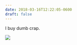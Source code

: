 ```yaml
---
date: 2018-03-16T12:22:05-0600
draft: false
---
```


I buy dumb crap.

![](/images/2018/128a2f18b9.jpg)

